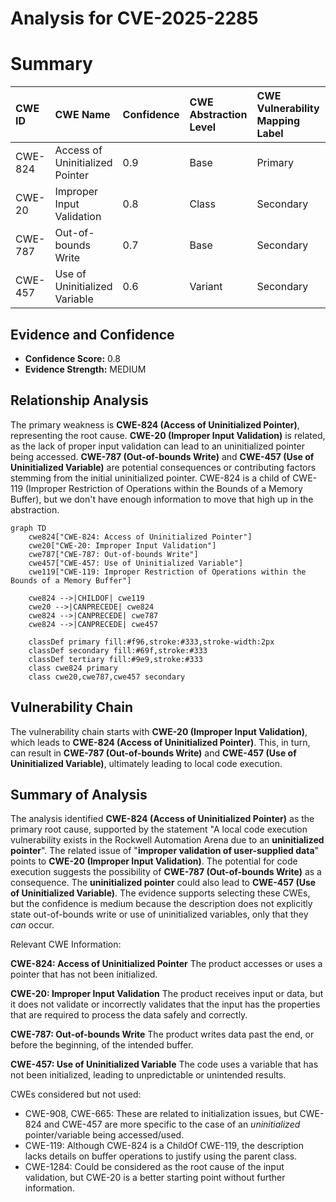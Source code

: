 # Analysis for CVE-2025-2285

# Summary
| CWE ID  | CWE Name                                                     | Confidence | CWE Abstraction Level | CWE Vulnerability Mapping Label | CWE-Vulnerability Mapping Notes |
| :-------- | :----------------------------------------------------------- | :--------- | :---------------------- | :------------------------------ | :------------------------------ |
| CWE-824   | Access of Uninitialized Pointer                              | 0.9        | Base                    | Primary                         | Allowed                         |
| CWE-20    | Improper Input Validation                                    | 0.8        | Class                   | Secondary                       | Discouraged                     |
| CWE-787   | Out-of-bounds Write                                          | 0.7        | Base                    | Secondary                       | Allowed                         |
| CWE-457   | Use of Uninitialized Variable                                | 0.6        | Variant                 | Secondary                       | Allowed                         |

## Evidence and Confidence

*   **Confidence Score:** 0.8
*   **Evidence Strength:** MEDIUM

## Relationship Analysis

The primary weakness is **CWE-824 (Access of Uninitialized Pointer)**, representing the root cause. **CWE-20 (Improper Input Validation)** is related, as the lack of proper input validation can lead to an uninitialized pointer being accessed. **CWE-787 (Out-of-bounds Write)** and **CWE-457 (Use of Uninitialized Variable)** are potential consequences or contributing factors stemming from the initial uninitialized pointer. CWE-824 is a child of CWE-119 (Improper Restriction of Operations within the Bounds of a Memory Buffer), but we don't have enough information to move that high up in the abstraction.

```mermaid
graph TD
    cwe824["CWE-824: Access of Uninitialized Pointer"]
    cwe20["CWE-20: Improper Input Validation"]
    cwe787["CWE-787: Out-of-bounds Write"]
    cwe457["CWE-457: Use of Uninitialized Variable"]
    cwe119["CWE-119: Improper Restriction of Operations within the Bounds of a Memory Buffer"]

    cwe824 -->|CHILDOF| cwe119
    cwe20 -->|CANPRECEDE| cwe824
    cwe824 -->|CANPRECEDE| cwe787
    cwe824 -->|CANPRECEDE| cwe457

    classDef primary fill:#f96,stroke:#333,stroke-width:2px
    classDef secondary fill:#69f,stroke:#333
    classDef tertiary fill:#9e9,stroke:#333
    class cwe824 primary
    class cwe20,cwe787,cwe457 secondary
```

## Vulnerability Chain

The vulnerability chain starts with **CWE-20 (Improper Input Validation)**, which leads to **CWE-824 (Access of Uninitialized Pointer)**. This, in turn, can result in **CWE-787 (Out-of-bounds Write)** and **CWE-457 (Use of Uninitialized Variable)**, ultimately leading to local code execution.

## Summary of Analysis

The analysis identified **CWE-824 (Access of Uninitialized Pointer)** as the primary root cause, supported by the statement "A local code execution vulnerability exists in the Rockwell Automation Arena due to an **uninitialized pointer**". The related issue of "**improper validation of user-supplied data**" points to **CWE-20 (Improper Input Validation)**. The potential for code execution suggests the possibility of **CWE-787 (Out-of-bounds Write)** as a consequence. The **uninitialized pointer** could also lead to **CWE-457 (Use of Uninitialized Variable)**. The evidence supports selecting these CWEs, but the confidence is medium because the description does not explicitly state out-of-bounds write or use of uninitialized variables, only that they *can* occur.

Relevant CWE Information:

**CWE-824: Access of Uninitialized Pointer**
The product accesses or uses a pointer that has not been initialized.

**CWE-20: Improper Input Validation**
The product receives input or data, but it does not validate or incorrectly validates that the input has the properties that are required to process the data safely and correctly.

**CWE-787: Out-of-bounds Write**
The product writes data past the end, or before the beginning, of the intended buffer.

**CWE-457: Use of Uninitialized Variable**
The code uses a variable that has not been initialized, leading to unpredictable or unintended results.

CWEs considered but not used:

*   CWE-908, CWE-665: These are related to initialization issues, but CWE-824 and CWE-457 are more specific to the case of an *uninitialized* pointer/variable being accessed/used.
*   CWE-119: Although CWE-824 is a ChildOf CWE-119, the description lacks details on buffer operations to justify using the parent class.
*   CWE-1284: Could be considered as the root cause of the input validation, but CWE-20 is a better starting point without further information.